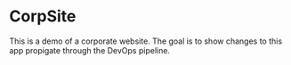 # CorpSite

This is a demo of a corporate website.  The goal is to show changes to this app propigate through the DevOps pipeline.
